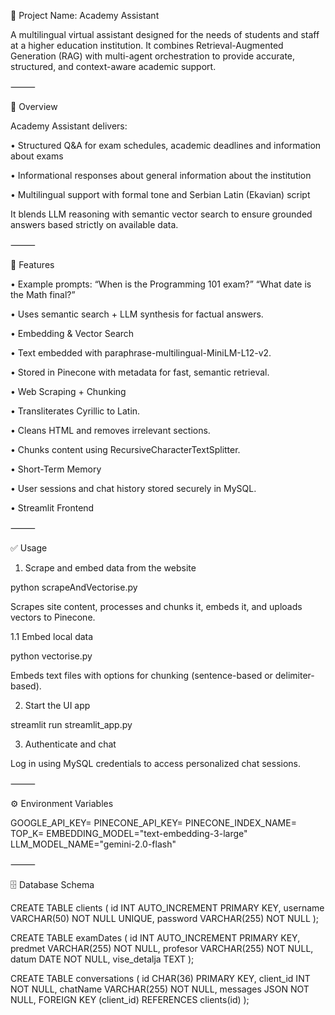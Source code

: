 📘 Project Name: Academy Assistant

A multilingual virtual assistant designed for the needs of students and staff at a higher education institution.
It combines Retrieval-Augmented Generation (RAG) with multi-agent orchestration to provide accurate, structured, and context-aware academic support.

⸻

🚀 Overview

Academy Assistant delivers:

 •	Structured Q&A for exam schedules, academic deadlines and information about exams
	
 •	Informational responses about general information about the institution
	
 •	Multilingual support with formal tone and Serbian Latin (Ekavian) script

It blends LLM reasoning with semantic vector search to ensure grounded answers based strictly on available data.

⸻

🧠 Features

•	Example prompts:
	“When is the Programming 101 exam?”
	“What date is the Math final?”

•	Uses semantic search + LLM synthesis for factual answers.

•	Embedding & Vector Search

•	Text embedded with paraphrase-multilingual-MiniLM-L12-v2.

•	Stored in Pinecone with metadata for fast, semantic retrieval.

•	Web Scraping + Chunking

•	Transliterates Cyrillic to Latin.

•	Cleans HTML and removes irrelevant sections.

•	Chunks content using RecursiveCharacterTextSplitter.

•	Short-Term Memory

•	User sessions and chat history stored securely in MySQL.

•	Streamlit Frontend

⸻

✅ Usage

1. Scrape and embed data from the website

python scrapeAndVectorise.py

Scrapes site content, processes and chunks it, embeds it, and uploads vectors to Pinecone.

1.1 Embed local data

python vectorise.py

Embeds text files with options for chunking (sentence-based or delimiter-based).

2. Start the UI app

streamlit run streamlit_app.py

3. Authenticate and chat

Log in using MySQL credentials to access personalized chat sessions.

⸻

⚙️ Environment Variables

GOOGLE_API_KEY=
PINECONE_API_KEY=
PINECONE_INDEX_NAME=
TOP_K=
EMBEDDING_MODEL="text-embedding-3-large"
LLM_MODEL_NAME="gemini-2.0-flash"

⸻

🗄️ Database Schema

CREATE TABLE clients (
    id INT AUTO_INCREMENT PRIMARY KEY,
    username VARCHAR(50) NOT NULL UNIQUE,
    password VARCHAR(255) NOT NULL
);

CREATE TABLE examDates (
    id INT AUTO_INCREMENT PRIMARY KEY,
    predmet VARCHAR(255) NOT NULL,
    profesor VARCHAR(255) NOT NULL,
    datum DATE NOT NULL,
    vise_detalja TEXT
);

CREATE TABLE conversations (
    id CHAR(36) PRIMARY KEY,
    client_id INT NOT NULL,
    chatName VARCHAR(255) NOT NULL,
    messages JSON NOT NULL,
    FOREIGN KEY (client_id) REFERENCES clients(id)
);